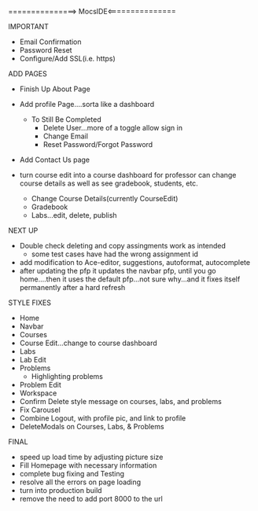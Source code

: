 ===============> MocsIDE<===============

IMPORTANT
* Email Confirmation
* Password Reset
* Configure/Add SSL(i.e. https)


ADD PAGES
* Finish Up About Page

* Add profile Page....sorta like a dashboard
    * To Still Be Completed
        * Delete User...more of a toggle allow sign in
        * Change Email
        * Reset Password/Forgot Password

* Add Contact Us page

* turn course edit into a course dashboard for professor can change course details as well as see gradebook, students, etc.
    * Change Course Details(currently CourseEdit)
    * Gradebook
    * Labs...edit, delete, publish


NEXT UP
* Double check deleting and copy assingments work as intended
    * some test cases have had the wrong assignment id
* add modification to Ace-editor, suggestions, autoformat, autocomplete
* after updating the pfp it updates the navbar pfp, until you go home....then it uses the default pfp...not sure why...and it fixes itself permanently after a hard refresh



STYLE FIXES
* Home
* Navbar
* Courses
* Course Edit...change to course dashboard
* Labs
* Lab Edit
* Problems
    * Highlighting problems
* Problem Edit
* Workspace
* Confirm Delete style message on courses, labs, and problems
* Fix Carousel
* Combine Logout, with profile pic, and link to profile 
* DeleteModals on Courses, Labs, & Problems



FINAL
* speed up load time by adjusting picture size
* Fill Homepage with necessary information
* complete bug fixing and Testing
* resolve all the errors on page loading
* turn into production build
* remove the need to add port 8000 to the url